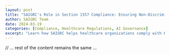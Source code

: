 ```yaml
---
layout: post
title: "SAIGRC's Role in Section 1557 Compliance: Ensuring Non-Discrimination in AI Healthcare Tools"
author: SAIGRC Team
date: 2024-03-19
categories: [Compliance, Healthcare Regulations, AI Governance]
excerpt: "Learn how SAIGRC helps healthcare organizations comply with HHS's Section 1557 final rule on nondiscrimination in health programs and activities, particularly regarding the use of AI decision support tools."
---
```


// ... rest of the content remains the same ... 